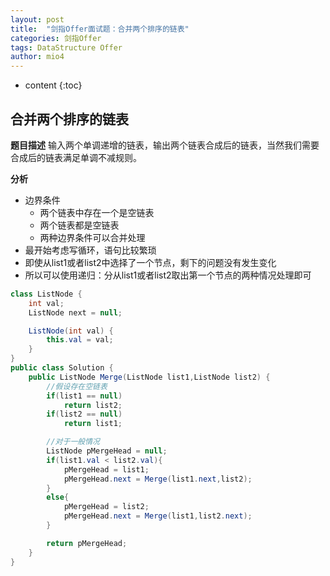 ```yaml
---
layout: post
title:  "剑指Offer面试题：合并两个排序的链表"
categories: 剑指Offer  
tags: DataStructure Offer 
author: mio4
---
```


* content
{:toc}








## 合并两个排序的链表

**题目描述**
输入两个单调递增的链表，输出两个链表合成后的链表，当然我们需要合成后的链表满足单调不减规则。

**分析**

 - 边界条件
   - 两个链表中存在一个是空链表
   - 两个链表都是空链表
   - 两种边界条件可以合并处理
 - 最开始考虑写循环，语句比较繁琐
 - 即使从list1或者list2中选择了一个节点，剩下的问题没有发生变化
 - 所以可以使用递归：分从list1或者list2取出第一个节点的两种情况处理即可   

```java 
class ListNode {
    int val;
    ListNode next = null;

    ListNode(int val) {
        this.val = val;
    }
}
public class Solution {
	public ListNode Merge(ListNode list1,ListNode list2) {
		//假设存在空链表
		if(list1 == null)
			return list2;
		if(list2 == null)
			return list1;

		//对于一般情况
		ListNode pMergeHead = null;
		if(list1.val < list2.val){
			pMergeHead = list1;
			pMergeHead.next = Merge(list1.next,list2);
		}
		else{
			pMergeHead = list2;
			pMergeHead.next = Merge(list1,list2.next);
		}

		return pMergeHead;
	}
}

```